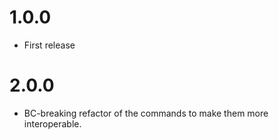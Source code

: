 # 1.0.0

* First release

# 2.0.0

* BC-breaking refactor of the commands to make them more interoperable.

